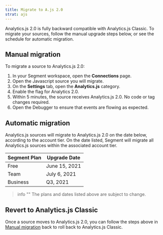 ```yaml
---
title: Migrate to A.js 2.0
strat: ajs
---
```


Analytics.js 2.0 is fully backward compatible with Analytics.js Classic. To migrate your sources, follow the manual upgrade steps below, or see the schedule for automatic migration.

## Manual migration

To migrate a source to Analytics.js 2.0:

1. In your Segment workspace, open the **Connections** page.
2. Open the Javascript source you will migrate.
3. On the **Settings** tab, open the **Analytics.js** category.
4. Enable the flag for Analytics 2.0.
5. Within 5 minutes, the source receives Analytics.js 2.0. No code or tag changes required.
6. Open the Debugger to ensure that events are flowing as expected.

## Automatic migration

Analytics.js sources will migrate to Analytics.js 2.0 on the date below, according to the account tier. On the date listed, Segment will migrate all Analytics.js sources within the associated account tier.

| Segment Plan | Upgrade Date |
|--------------| -------------|
| Free         | June 15, 2021|
| Team         | July 6, 2021 | 
| Business     | Q3, 2021     |

> info ""
> The plans and dates listed above are subject to change.

## Revert to Analytics.js Classic

Once a source moves to Analytics.js 2.0, you can follow the steps above in [Manual migration](#manual-migration) back to  roll back to Analytics.js Classic.
